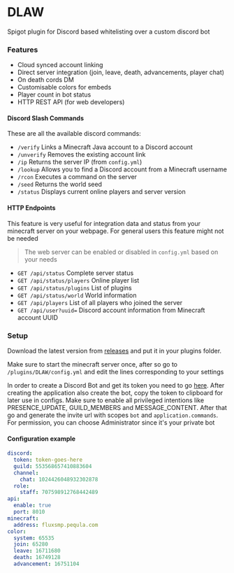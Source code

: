 # DLAW

Spigot plugin for Discord based whitelisting over a custom discord bot

### Features

- Cloud synced account linking
- Direct server integration (join, leave, death, advancements, player chat)
- On death cords DM
- Customisable colors for embeds
- Player count in bot status
- HTTP REST API (for web developers)

#### Discord Slash Commands

These are all the available discord commands:

- `/verify` Links a Minecraft Java account to a Discord account
- `/unverify` Removes the existing account link
- `/ip` Returns the server IP (from `config.yml`)
- `/lookup` Allows you to find a Discord account from a Minecraft username
- `/rcon` Executes a command on the server
- `/seed` Returns the world seed
- `/status` Displays current online players and server version

#### HTTP Endpoints

This feature is very useful for integration data and status from your minecraft server on your webpage. For general
users this feature might not be needed

> The web server can be enabled or disabled in `config.yml` based on your needs

- `GET /api/status` Complete server status
- `GET /api/status/players` Online player list
- `GET /api/status/plugins` List of plugins
- `GET /api/status/world` World information
- `GET /api/players` List of all players who joined the server
- `GET /api/user?uuid=` Discord account information from Minecraft account UUID

### Setup

Download the latest version from [releases](https://github.com/Pequla/DLAW/releases/latest) and put it in your plugins
folder.

Make sure to start the minecraft server once, after so go to `/plugins/DLAW/config.yml` and edit the lines corresponding
to your settings

In order to create a Discord Bot and get its token you need to go [here](https://discord.com/developers/applications).
After creating the application also create the bot, copy the token to clipboard for later use in configs. Make sure to
enable all privileged intentions like PRESENCE_UPDATE, GUILD_MEMBERS and MESSAGE_CONTENT. After that go and generate the
invite url with scopes `bot` and `application.commands`. For permission, you can choose Administrator since it's your
private bot

#### Configuration example

```yaml
discord:
  token: token-goes-here
  guild: 553568657410883604
  channel:
    chat: 1024426048932302878
  role:
    staff: 707598912768442489
api:
  enable: true
  port: 8010
minecraft:
  address: fluxsmp.pequla.com
color:
  system: 65535
  join: 65280
  leave: 16711680
  death: 16749128
  advancement: 16751104
```